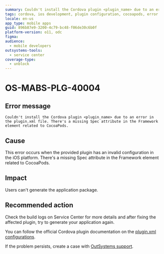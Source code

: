 ```yaml
---
summary: Couldn't install the Cordova plugin <plugin_name> due to an error in the plugin.xml file. The Spec attribute in the Framework element related to CocoaPods is invalid.
tags: cordova, ios development, plugin configuration, cocoapods, error handling
locale: en-us
app_type: mobile apps
guid: 896b87e9-3200-4c79-bc48-f06de30c6b0f
platform-version: o11, odc
figma:
audience:
  - mobile developers
outsystems-tools:
  - service center
coverage-type:
  - unblock
---
```


# OS-MABS-PLG-40004

## Error message

`Couldn't install the Cordova plugin <plugin_name> due to an error in the
plugin.xml file. There's a missing Spec attribute in the Framework element
related to CocoaPods.`

## Cause

This error occurs when the provided plugin has an invalid configuration in the
iOS platform. There's a missing Spec attribute in the Framework element related
to CocoaPods.

## Impact

Users can't generate the application package.

## Recommended action

Check the build logs on Service Center for more details and after fixing the
affected plugin, try to generate your application again.

You can follow the official Cordova plugin documentation on the [plugin.xml
configurations](https://cordova.apache.org/docs/en/latest/plugin_ref/spec.html).

If the problem persists, create a case with [OutSystems
support](https://www.outsystems.com/support/portal/open-support-case?ErrorCode=OS-MABS-PLG-40004).
